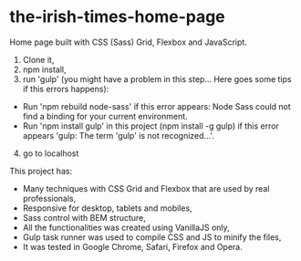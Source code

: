 # the-irish-times-home-page

Home page built with CSS (Sass) Grid, Flexbox and JavaScript.

1. Clone it,
2. npm install,
3. run 'gulp' (you might have a problem in this step... Here goes some tips if this errors happens):
- Run 'npm rebuild node-sass' if this error appears: Node Sass could not find a binding for your current environment.
- Run 'npm install gulp' in this project (npm install -g gulp) if this error appears 'gulp: The term 'gulp' is not recognized...'.
4. go to localhost

This project has:

- Many techniques with CSS Grid and Flexbox that are used by real professionals,
- Responsive for desktop, tablets and mobiles,
- Sass control with BEM structure,
- All the functionalities was created using VanillaJS only,
- Gulp task runner was used to compile CSS and JS to minify the files,
- It was tested in Google Chrome, Safari, Firefox and Opera.
